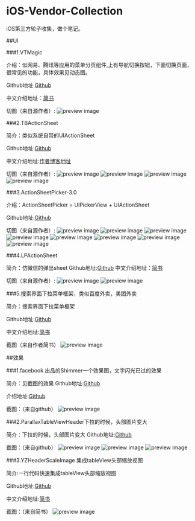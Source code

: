 # iOS-Vendor-Collection
iOS第三方轮子收集，做个笔记。

##UI

###1.VTMagic

介绍：似网易、腾讯等应用的菜单分页组件,上有导航切换按钮，下面切换页面，很常见的功能，具体效果见动态图。

Github地址 [Github](https://github.com/tianzhuo112/VTMagic)

中文介绍地址：[简书](http://www.jianshu.com/p/cb2edb21055f)

切图（来自源作者）:
![preview image](images/VTMagic/magic.gif)

###2.TBActionSheet

简介：类似系统自带的UIActionSheet

Github地址:[Github](https://github.com/yulingtianxia/TBActionSheet)

中文介绍地址:[作者博客地址](http://yulingtianxia.com/blog/2016/07/18/TBActionSheet/)

切图（来自源作者）:
![preview image](images/TBActionSheet/addButton.gif)
![preview image](images/TBActionSheet/demo.gif)
![preview image](images/TBActionSheet/iPhone4s.jpg)
![preview image](images/TBActionSheet/iPhone6p.jpg)


###3.ActionSheetPicker-3.0

介绍：ActionSheetPicker = UIPickerView + UIActionSheet

Github地址:[Github](https://github.com/skywinder/ActionSheetPicker-3.0)

切图（来自源作者）:
![preview image](images/ActionSheetPicker-3.0/blur.png)
![preview image](images/ActionSheetPicker-3.0/custom.png)
![preview image](images/ActionSheetPicker-3.0/date.png)
![preview image](images/ActionSheetPicker-3.0/example.png)
![preview image](images/ActionSheetPicker-3.0/ipad.png)
![preview image](images/ActionSheetPicker-3.0/locale.png)
![preview image](images/ActionSheetPicker-3.0/string.png)
![preview image](images/ActionSheetPicker-3.0/time.png)

###4.LPActionSheet

简介：仿微信的弹出sheet
Github地址:[Github](https://github.com/wenxiangjiang/LPActionSheet)
中文介绍地址：[简书](http://www.jianshu.com/p/e76e0db0c953)

切图（来自源作者）:
![preview image](images/LPActionSheet/LPActionSheet_Landscape.png)
![preview image](images/LPActionSheet/LPActionSheet.png)

###5.搜索界面下拉菜单框架，类似百度外卖，美团外卖

简介：搜索界面下拉菜单框架

Github地址:[Github](https://github.com/iThinkerYZ/YZPullDownMenuDemo)

中文介绍地址:[简书](http://www.jianshu.com/p/0e1bb29be42e)

截图（来自作者简书）
![preview image](images/YZPullDownMenuDemo/11.gif)


##效果

###1.facebook 出品的Shimmer一个效果图，文字闪光已过的效果

简介：见截图的效果
Github地址:[Github](https://github.com/facebook/Shimmer)

介绍地址:[Github](https://github.com/facebook/Shimmer)

截图：（来自github）
![preview image](images/Shimmer/shimmer.gif)

###2.ParallaxTableViewHeader下拉的时候，头部图片变大

简介：下拉的时候，头部图片变大
Github地址:[Github](https://github.com/Vinodh-G/ParallaxTableViewHeader)

截图：（来自github）
![preview image](images/ParallaxTableViewHeader/1.png)
![preview image](images/ParallaxTableViewHeader/2.png)
![preview image](images/ParallaxTableViewHeader/3.png)

###3.YZHeaderScaleImage 集成tableView头部缩放视图

简介:一行代码快速集成tableView头部缩放视图

Github地址:[Github](https://github.com/iThinkerYZ/YZHeaderScaleImage)

中文介绍地址:[简书](http://www.jianshu.com/p/859e3ef76b05)

截图：（来自简书）
![preview image](images/YZHeaderScaleImage/1.gif)